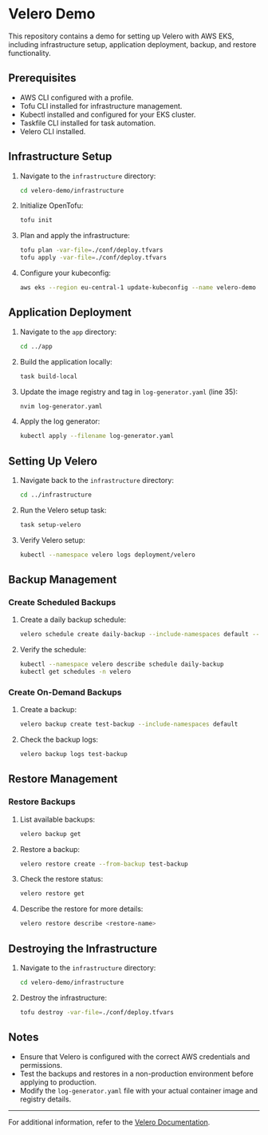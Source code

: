 # Velero Demo

This repository contains a demo for setting up Velero with AWS EKS, including infrastructure setup, application deployment, backup, and restore functionality.

## Prerequisites

- AWS CLI configured with a profile.
- Tofu CLI installed for infrastructure management.
- Kubectl installed and configured for your EKS cluster.
- Taskfile CLI installed for task automation.
- Velero CLI installed.

## Infrastructure Setup

1. Navigate to the `infrastructure` directory:

   ```bash
   cd velero-demo/infrastructure
   ```

2. Initialize OpenTofu:

   ```bash
   tofu init
   ```

3. Plan and apply the infrastructure:

   ```bash
   tofu plan -var-file=./conf/deploy.tfvars
   tofu apply -var-file=./conf/deploy.tfvars
   ```

4. Configure your kubeconfig:

   ```bash
   aws eks --region eu-central-1 update-kubeconfig --name velero-demo --profile sandbox --alias velero-demo
   ```

## Application Deployment

1. Navigate to the `app` directory:

   ```bash
   cd ../app
   ```

2. Build the application locally:

   ```bash
   task build-local
   ```

3. Update the image registry and tag in `log-generator.yaml` (line 35):

   ```bash
   nvim log-generator.yaml
   ```

4. Apply the log generator:

   ```bash
   kubectl apply --filename log-generator.yaml
   ```

## Setting Up Velero

1. Navigate back to the `infrastructure` directory:

   ```bash
   cd ../infrastructure
   ```

2. Run the Velero setup task:

   ```bash
   task setup-velero
   ```

3. Verify Velero setup:

   ```bash
   kubectl --namespace velero logs deployment/velero
   ```

## Backup Management

### Create Scheduled Backups

1. Create a daily backup schedule:

   ```bash
   velero schedule create daily-backup --include-namespaces default --schedule="@daily" --ttl 168h
   ```

2. Verify the schedule:

   ```bash
   kubectl --namespace velero describe schedule daily-backup
   kubectl get schedules -n velero
   ```

### Create On-Demand Backups

1. Create a backup:

   ```bash
   velero backup create test-backup --include-namespaces default
   ```

2. Check the backup logs:

   ```bash
   velero backup logs test-backup
   ```

## Restore Management

### Restore Backups

1. List available backups:

   ```bash
   velero backup get
   ```

2. Restore a backup:

   ```bash
   velero restore create --from-backup test-backup
   ```

3. Check the restore status:

   ```bash
   velero restore get
   ```

4. Describe the restore for more details:

   ```bash
   velero restore describe <restore-name>
   ```

## Destroying the Infrastructure

1. Navigate to the `infrastructure` directory:

   ```bash
   cd velero-demo/infrastructure
   ```

2. Destroy the infrastructure:

   ```bash
   tofu destroy -var-file=./conf/deploy.tfvars
   ```

## Notes

- Ensure that Velero is configured with the correct AWS credentials and permissions.
- Test the backups and restores in a non-production environment before applying to production.
- Modify the `log-generator.yaml` file with your actual container image and registry details.

---

For additional information, refer to the [Velero Documentation](https://velero.io/docs/).
